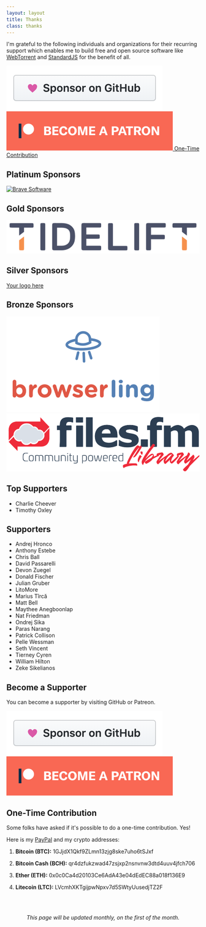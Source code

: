 ```yaml
---
layout: layout
title: Thanks
class: thanks
---
```


I'm grateful to the following individuals and organizations for their recurring
support which enables me to build free and open source software like
[WebTorrent](https://webtorrent.io) and [StandardJS](https://standardjs.com) for
the benefit of all.

<div class='sponsor-buttons'>
  <a href='https://github.com/users/feross/sponsorship' target='_blank' class='sponsor-button grow'>
    <img src='/images/supporters/githubsponsors.png' />
  </a>
  <a href='https://www.patreon.com/feross' target='_blank' class='sponsor-button grow'>
    <img src='/images/supporters/patreon.png' />
  </a>
  <a href='#onetime' class='sponsor-button grow'>One-Time Contribution</a>
</div>

## Platinum Sponsors

<div class='sponsors sponsors-platinum'>
  <a href='https://brave.com' rel='nofollow' target='_blank' class='sponsor grow'>
    <img src='/images/supporters/brave.png' alt='Brave Software' />
  </a>
</div>

## Gold Sponsors

<div class='sponsors sponsors-gold'>
  <a href='https://tidelift.com/subscription/pkg/npm-standard?utm_source=npm-standard&utm_medium=readme' rel='nofollow' target='_blank' class='sponsor grow'>
    <img src='/images/supporters/tidelift.png' alt='Tidelift' />
  </a>
</div>

## Silver Sponsors

<div class='sponsors sponsors-silver'>
  <a href='#' rel='nofollow' target='_blank' class='sponsor grow'>
    Your logo here
  </a>
</div>

## Bronze Sponsors

<div class='sponsors sponsors-bronze'>
  <a href='https://www.browserling.com' rel='nofollow' target='_blank' class='sponsor grow'>
    <img src='/images/supporters/browserling.png' alt='Browserling' />
  </a>
  <a href='https://library.files.fm/' rel='nofollow' target='_blank' class='sponsor grow'>
    <img src='/images/supporters/filesfm.png' alt='Files.fm' />
  </a>
</div>

## Top Supporters

- Charlie Cheever
- Timothy Oxley

## Supporters

- Andrej Hronco
- Anthony Estebe
- Chris Ball
- David Passarelli
- Devon Zuegel
- Donald Fischer
- Julian Gruber
- LitoMore
- Marius Tîrcă
- Matt Bell
- Maythee Anegboonlap
- Nat Friedman
- Ondrej Sika
- Paras Narang
- Patrick Collison
- Pelle Wessman
- Seth Vincent
- Tierney Cyren
- William Hilton
- Zeke Sikelianos

## Become a Supporter

You can become a supporter by visiting GitHub or Patreon.

<div class='sponsor-buttons'>
  <a href='https://github.com/users/feross/sponsorship' target='_blank' class='sponsor-button grow'>
    <img src='/images/supporters/githubsponsors.png' />
  </a>
  <a href='https://www.patreon.com/feross' target='_blank' class='sponsor-button grow'>
    <img src='/images/supporters/patreon.png' />
  </a>
</div>

<a name='onetime' />

## One-Time Contribution

Some folks have asked if it's possible to do a one-time contribution. Yes!

Here is my [PayPal](https://www.paypal.me/feross) and my crypto addresses:

1. **Bitcoin (BTC):** 1GJjdX1Qkf9ZLmn13zjg8ske7uho6tSJxf

1. **Bitcoin Cash (BCH):** qr4dzfukzwad47zsjxp2nsnvnw3dtd4uuv4jfch706

1. **Ether (ETH):** 0x0c0Ca4d20103Ce6AdA43e04dEdEC88a018f136E9

1. **Litecoin (LTC):** LVcmhXKTgijpwNpxv7d5SWtyUusedjTZ2F

<br><br>

<center><em>This page will be updated monthly, on the first of the month.</em></center>
